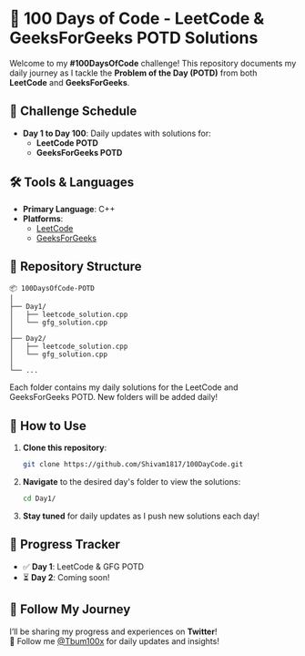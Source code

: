 
# 🚀 100 Days of Code - LeetCode & GeeksForGeeks POTD Solutions

Welcome to my **#100DaysOfCode** challenge! This repository documents my daily journey as I tackle the **Problem of the Day (POTD)** from both **LeetCode** and **GeeksForGeeks**.

## 📅 Challenge Schedule

- **Day 1 to Day 100**: Daily updates with solutions for:
  - **LeetCode POTD**
  - **GeeksForGeeks POTD**

## 🛠️ Tools & Languages

- **Primary Language**: C++
- **Platforms**:
  - [LeetCode](https://leetcode.com/problemset/all/)
  - [GeeksForGeeks](https://practice.geeksforgeeks.org/problem-of-the-day)

## 📂 Repository Structure

```
📦 100DaysOfCode-POTD
│
├── Day1/
│   ├── leetcode_solution.cpp
│   └── gfg_solution.cpp
│
├── Day2/
│   ├── leetcode_solution.cpp
│   └── gfg_solution.cpp
│
└── ...
```

Each folder contains my daily solutions for the LeetCode and GeeksForGeeks POTD. New folders will be added daily!

## 🔗 How to Use

1. **Clone this repository**:
   ```bash
   git clone https://github.com/Shivam1817/100DayCode.git
   ```

2. **Navigate** to the desired day's folder to view the solutions:
   ```bash
   cd Day1/
   ```

3. **Stay tuned** for daily updates as I push new solutions each day!

## 🚧 Progress Tracker

- ✅ **Day 1**: LeetCode & GFG POTD  
- ⏳ **Day 2**: Coming soon!

## 🌟 Follow My Journey

I’ll be sharing my progress and experiences on **Twitter**!  
📱 Follow me [@Tbum100x](https://twitter.com/Tbum100x) for daily updates and insights!
